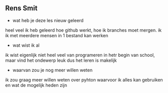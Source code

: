 ## Rens Smit

+ wat heb je deze les nieuw geleerd

heel veel ik heb geleerd hoe github werkt, hoe ik branches moet mergen. ik ik met meerdere mensen in 1 bestand kan werken

+ wat wist ik al

ik wist eigenlijk niet heel veel van programeren in hetr begin van school, maar vind het ondewerp leuk dus het leren is makelijk

+ waarvan zou je nog meer willen weten

ik zou graag meer willen weten over pyhton waarvoor ik alles kan gebruiken en wat de mogelijk heden zijn